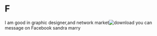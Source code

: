 # F
I am good in graphic designer,and network market![download](https://github.com/marry123alt/F/assets/156155189/6a150d27-4b45-47b7-9a0c-4501fc4a2558)
you can message on Facebook sandra marry 
